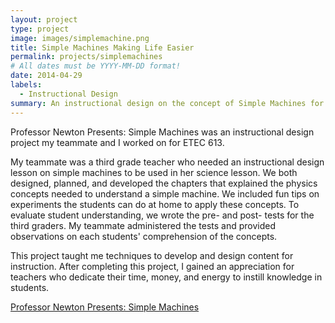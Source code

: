 ```yaml
---
layout: project
type: project
image: images/simplemachine.png
title: Simple Machines Making Life Easier
permalink: projects/simplemachines
# All dates must be YYYY-MM-DD format!
date: 2014-04-29
labels:
  - Instructional Design
summary: An instructional design on the concept of Simple Machines for ETEC 613 Dr. Fulford.
---
```


Professor Newton Presents: Simple Machines was an instructional design project my teammate and I worked on for ETEC 613. 

My teammate was a third grade teacher who needed an instructional design lesson on simple machines to be used in her science lesson. We both designed, planned, and developed the chapters that explained the physics concepts needed to understand a simple machine. We included fun tips on experiments the students can do at home to apply these concepts. To evaluate student understanding, we wrote the pre- and post- tests for the third graders. My teammate administered the tests and provided observations on each students' comprehension of the concepts.

This project taught me techniques to develop and design content for instruction. After completing this project, I gained an appreciation for teachers who dedicate their time, money, and energy to instill knowledge in students.

<a href="https://drive.google.com/file/d/1WTuDP50jFgKE95byIYawxRYtIBjYHY2w/view?usp=sharing">Professor Newton Presents: Simple Machines </a>
